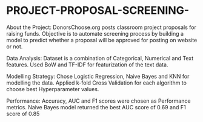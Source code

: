 # PROJECT-PROPOSAL-SCREENING-

About the Project: DonorsChoose.org posts classroom project proposals for raising funds. Objective is to automate screening process by building a model to predict whether a proposal will be approved for posting on website or not.


Data Analysis: Dataset is a combination of Categorical, Numerical and Text features. Used BoW and TF-IDF for featurization of the text data.


Modelling Strategy: Chose Logistic Regression, Naive Bayes and KNN for modelling the data. Applied k-fold Cross Validation for each algorithm to choose best Hyperparameter values.


Performance: Accuracy, AUC and F1 scores were chosen as Performance metrics. Naive Bayes model returned the best AUC score of 0.69 and F1 score of 0.85
